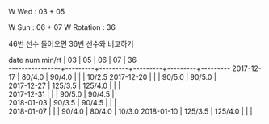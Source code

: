 W Wed      : 03 + 05

W Sun      : 06 + 07 
W Rotation :      36

46번 선수 들어오면 36번 선수와 비교하기

date num min/rt |    03   |    05   |    06   |    07   |    36   
----------------+---------+---------+---------+---------+---------
2017-12-17      |  80/4.0 |  90/4.0 |         |         |  10/2.5
2017-12-20      |         |         |  90/5.0 |  90/5.0 |        
2017-12-27      | 125/3.5 | 125/4.0 |         |         |        
2017-12-31      |         |         |  90/5.0 |  90/4.5 |        
2018-01-03      |  90/3.5 |  90/4.5 |         |         |        
2018-01-07      |         |         |  90/4.0 |  80/4.0 |  10/3.0
2018-01-10      | 125/3.5 | 125/4.0 |         |         |        

